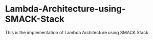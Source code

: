 # Lambda-Architecture-using-SMACK-Stack
This is the implementation of Lambda Architecture using SMACK Stack
